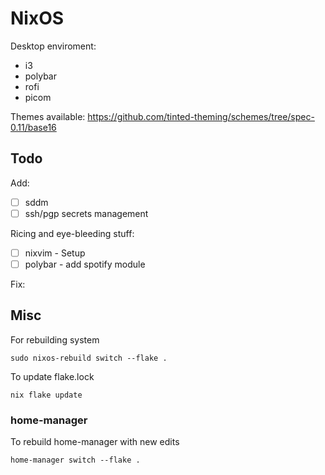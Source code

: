 # NixOS

Desktop enviroment:
- i3
- polybar
- rofi
- picom

Themes available: https://github.com/tinted-theming/schemes/tree/spec-0.11/base16

## Todo

Add:
- [ ] sddm
- [ ] ssh/pgp secrets management

Ricing and eye-bleeding stuff:
- [ ] nixvim - Setup
- [ ] polybar - add spotify module

Fix:


## Misc

For rebuilding system
```
sudo nixos-rebuild switch --flake .
```
To update flake.lock
```
nix flake update
```
### home-manager

To rebuild home-manager with new edits
```
home-manager switch --flake .
```
